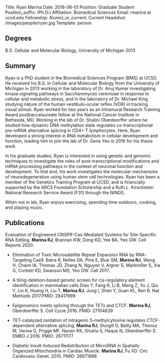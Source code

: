 Title: Ryan MarinaDate: 2016-06-01Position: Graduate StudentPosition_suffix: (Ph.D.)Affiliation: Biomedical SciencesEmail: rmarina at ucsd.eduFellowship: Alumni_or_current: CurrentHeadshot: /images/people/ryan.jpgTemplate: person<!-- Status: draft -->## DegreesB.S. Cellular and Molecular Biology, University of Michigan 2013## SummaryRyan is a PhD student in the Biomedical Sciences Program (BMS) at UCSD. He received his B.S. in Cellular and Molecular Biology from the University of Michigan in 2013 working in the laboratory of Dr. Anuj Kumar investigating kinase signaling pathways in Saccharomyces cerevisiae in response to cellular and metabolic stress, and in the laboratory of Dr. Michael King studying nature of the human vestibulo-ocular reflex (VOR) in tracking visual stimuli. Ryan worked for two years as an Intramural Research Training Award postbaccalaureate fellow at the National Cancer Institute in Bethesda, MD. Working in the lab of Dr. Shalini Oberdeorffer where he studied how dynamic DNA methylation state regulates co-transcriptional pre-mRNA alternative splicing in CD4+ T lymphocytes. Here, Ryan developed a strong interest in RNA metabolism in cellular development and function, leading him to join the lab of Dr. Gene Yeo in 2016 for his thesis work.In his graduate studies, Ryan is interested in using genetic and genomic techniques to investigate the roles of post-transcriptional modifications and mRNA processing pathways in the context of neuronal function and development. To that end, his work investigates the molecular mechanisms of neurodegeneration using human stem cell technologies. Ryan has been a member of the Genetics Training Program at UCSD, and is financially supported by the ARCS Foundation Scholarship and a Ruth L. Kirschstein National Research Service Award (F31) through the NINDS.When not in lab, Ryan enjoys exercising, spending time outdoors, cooking, and playing music.## Publications

Evaluation of Engineered CRISPR-Cas-Mediated Systems for Site-Specific RNA Editing. **Marina RJ**, Brannan KW, Dong KD, Yee BA, Yeo GW. Cell Reports 2020.

*  Elimination of Toxic Microsatellite Repeat Expansion RNA by RNA-Targeting Cas9. Batra R, Nelles DA, Pirie E, Blue SM, **Marina RJ**, Wang H, Chaim IA, Thomas JD, Zhang N, Nguyen V, Aigner S, Markmiller S, Xia G, Corbett KD, Swanson MS, Yeo GW. Cell 2017.* A tiling-deletion-based genetic screen for cis-regulatory element identification in mammalian cells.Diao Y, Fang R, Li B, Meng Z, Yu J, Qiu Y, Lin K, Huang H, Liu T, **Marina RJ**, Jung I, Shen Y, Guan KL, Ren B.  Nat Methods 2017.PMID: 28417999* Epigenomics meets splicing through the TETs and CTCF. **Marina RJ**, Oberdoerffer S. Cell Cycle 2016. PMID: 27104639  * TET-catalyzed oxidation of intragenic 5-methylcytosine regulates CTCF-dependent alternative splicing. **Marina RJ**, Sturgill D, Bailly MA, Thenoz M, Varma G, Prigge MF, Nanan KK, Shukla S, Haque N, Oberdoerffer S. EMBO J 2016. PMID: 26711177  * Diabetic Insult-Induced Redistribution of MicroRNA in Spatially Organized Mitochondria in Cardiac Muscle. **Marina RJ**, Fu XD. Circ Cardiovasc Genet. 2015. PMID: 26671968
